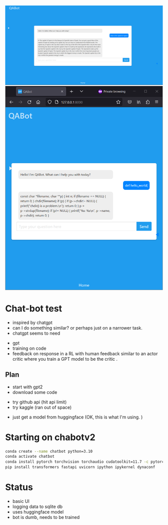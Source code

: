 ![QABot](imgs/qabot.png)
![mobileQabot](imgs/qa2.png)




# Chat-bot test
* inspired by chatgpt
* can I do something similar? or perhaps just on a narrower task. 
* chatgpt seems to need 
- gpt
- training on code
- feedback on response in a RL with human feedback similar to an actor critic where you train a GPT model to be the critic . 

## Plan
* start with gpt2
* download some code
 - try github api (hit api limit)
 - try kaggle (ran out of space)
 * just get a model from huggingface (OK, this is what I'm using. )

 # Starting on chabotv2

 ```bash
 conda create --name chatbot python=3.10
 conda activate chatbot
 conda install pytorch torchvision torchaudio cudatoolkit=11.7 -c pytorch -c nvidia
 pip install transformers fastapi uvicorn ipython ipykernel dynaconf

```
# Status
* basic UI
* logging data to sqlite db
* uses huggingface model
* bot is dumb, needs to be trained